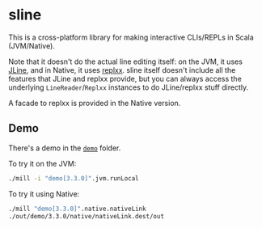 # sline

This is a cross-platform library for making interactive CLIs/REPLs in Scala
(JVM/Native).

Note that it doesn't do the actual line editing itself: on the JVM, it uses
[JLine], and in Native, it uses [replxx]. sline itself doesn't include all the
features that JLine and replxx provide, but you can always access the underlying
`LineReader`/`Replxx` instances to do JLine/replxx stuff directly.

A facade to replxx is provided in the Native version.

## Demo

There's a demo in the [`demo`](./demo) folder.

To try it on the JVM:

```sh
./mill -i "demo[3.3.0]".jvm.runLocal
```

To try it using Native:

```sh
./mill "demo[3.3.0]".native.nativeLink
./out/demo/3.3.0/native/nativeLink.dest/out
```

[JLine]: https://github.com/jline/jline3
[replxx]: https://github.com/AmokHuginnsson/replxx/
